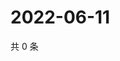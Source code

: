# 2022-06-11

共 0 条

<!-- BEGIN WEIBO -->
<!-- 最后更新时间 Sat Jun 11 2022 07:13:14 GMT+0800 (China Standard Time) -->

<!-- END WEIBO -->
